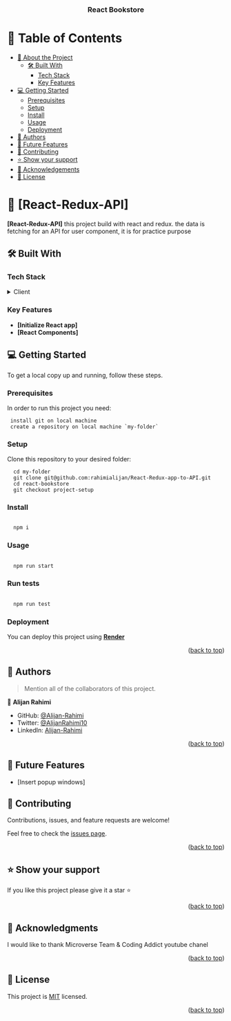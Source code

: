 <a name="readme-top"></a>

<div align="center">

  <h3><b>React Bookstore</b></h3>

</div>

<!-- TABLE OF CONTENTS -->

# 📗 Table of Contents

- [📖 About the Project](#about-project)
  - [🛠 Built With](#built-with)
    - [Tech Stack](#tech-stack)
    - [Key Features](#key-features)
- [💻 Getting Started](#getting-started)
  - [Prerequisites](#prerequisites)
  - [Setup](#setup)
  - [Install](#install)
  - [Usage](#usage)
  - [Deployment](#triangular_flag_on_post-deployment)
- [👥 Authors](#authors)
- [🔭 Future Features](#future-features)
- [🤝 Contributing](#contributing)
- [⭐️ Show your support](#support)
- [🙏 Acknowledgements](#acknowledgements)
- [📝 License](#license)

<!-- PROJECT DESCRIPTION -->

# 📖 [React-Redux-API] <a name="about-project"></a>

**[React-Redux-API]** this project build with react and redux. the data is fetching for an API for user component, it is for practice purpose

## 🛠 Built With <a name="built-with"></a>

### Tech Stack <a name="tech-stack"></a>

<details>
  <summary>Client</summary>
  <ul>
    <li><a href="#">React</a></li>
    <li><a href="#">Redux</a></li>
    <li><a href="#">HTML</a></li>
    <li><a href="#">CSS</a></li>
    <li><a href="#">JavaScript</a></li>
  </ul>
</details>

### Key Features <a name="key-features"></a>

- **[Initialize React app]**
- **[React Components]**

## 💻 Getting Started <a name="getting-started"></a>

To get a local copy up and running, follow these steps.

### Prerequisites <a name="prerequisites"></a>

In order to run this project you need:

```
 install git on local machine
 create a repository on local machine `my-folder`

```

### Setup <a name="setup"></a>

Clone this repository to your desired folder:

```
  cd my-folder
  git clone git@github.com:rahimialijan/React-Redux-app-to-API.git
  cd react-bookstore
  git checkout project-setup

```

### Install <a name="install"></a>

```sh

  npm i

```

### Usage <a name="usage"></a>

```sh

  npm run start

```

### Run tests <a name="test"></a>

```sh

  npm run test

```

### Deployment <a name="triangular_flag_on_post-deployment"></a>

You can deploy this project using **[Render](https://render.com/)**

<p align="right">(<a href="#readme-top">back to top</a>)</p>

<!-- AUTHORS -->

## 👥 Authors <a name="authors"></a>

> Mention all of the collaborators of this project.

👤 **Alijan Rahimi**

- GitHub: [@Alijan-Rahimi](https://github.com/rahimialijan)
- Twitter: [@AlijanRahimi10](https://twitter.com/AlijanRahimi10)
- LinkedIn: [Alijan-Rahimi](https://www.linkedin.com/in/alijan-rahimi-18389ab3)

<p align="right">(<a href="#readme-top">back to top</a>)</p>

## 🔭 Future Features <a name="future-features"></a>

- [Insert popup windows]

<!-- CONTRIBUTING -->

## 🤝 Contributing <a name="contributing"></a>

Contributions, issues, and feature requests are welcome!

Feel free to check the [issues page](https://github.com/rahimialijan/React-Redux-app-to-API/issues).

<p align="right">(<a href="#readme-top">back to top</a>)</p>

<!-- SUPPORT -->

## ⭐️ Show your support <a name="support"></a>

If you like this project please give it a star ⭐️

<p align="right">(<a href="#readme-top">back to top</a>)</p>

<!-- ACKNOWLEDGEMENTS -->

## 🙏 Acknowledgments <a name="acknowledgements"></a>

I would like to thank Microverse Team & Coding Addict youtube chanel

<p align="right">(<a href="#readme-top">back to top</a>)</p>

<!-- LICENSE -->

## 📝 License <a name="license"></a>

This project is [MIT](./LICENSE) licensed.

<p align="right">(<a href="#readme-top">back to top</a>)</p>
